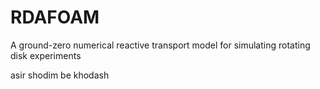 # RDAFOAM
A ground-zero numerical reactive transport model for simulating rotating disk experiments

asir shodim be khodash
